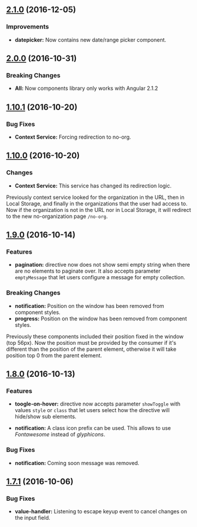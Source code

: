 <a name="2.1.0"></a>
## [2.1.0](https://github.com/gabyvs/ng2-ue-utils/compare/2.1.0...2.1.0) (2016-12-05)

### Improvements

* **datepicker:** Now contains new date/range picker component.
 
<a name="2.0.0"></a>
## [2.0.0](https://github.com/gabyvs/ng2-ue-utils/compare/2.0.0...1.10.1) (2016-10-31)

### Breaking Changes

* **All:** Now components library only works with Angular 2.1.2
 
<a name="1.10.1"></a>
## [1.10.1](https://github.com/gabyvs/ng2-ue-utils/compare/1.10.1...1.10.0) (2016-10-20)

### Bug Fixes

* **Context Service:** Forcing redirection to no-org.
 
<a name="1.10.0"></a>
## [1.10.0](https://github.com/gabyvs/ng2-ue-utils/compare/1.10.0...1.9.0) (2016-10-20)

### Changes

* **Context Service:** This service has changed its redirection logic. 

Previously context service looked for the organization in the URL, then in Local Storage, and finally in the organizations that the user had access to.
Now if the organization is not in the URL nor in Local Storage, it will redirect to the new no-organization page `/no-org`. 

<a name="1.9.0"></a>
## [1.9.0](https://github.com/gabyvs/ng2-ue-utils/compare/1.9.0...1.8.0) (2016-10-14)

### Features

* **pagination:** directive now does not show semi empty string when there are no elements to paginate over. It also accepts parameter `emptyMessage` that let users configure a message for empty collection.

### Breaking Changes

* **notification:** Position on the window has been removed from component styles. 
* **progress:** Position on the window has been removed from component styles.

Previously these components included their position fixed in the window (top 56px).
Now the position must be provided by the consumer if it's different than the position of the parent element,
otherwise it will take position top 0 from the parent element.

<a name="1.8.0"></a>
## [1.8.0](https://github.com/gabyvs/ng2-ue-utils/compare/1.8.0...1.7.1) (2016-10-13)

### Features

* **toogle-on-hover:** directive now accepts parameter `showToggle` with values `style` or `class` that let users select how the directive will hide/show sub elements.

* **notification:** A class icon prefix can be used. This allows to use _Fontawesome_ instead of _glyphicons_.

### Bug Fixes

* **notification:** Coming soon message was removed.

<a name="1.7.1"></a>
## [1.7.1](https://github.com/gabyvs/ng2-ue-utils/compare/1.7.0...1.7.1) (2016-10-06)

### Bug Fixes

* **value-handler:** Listening to escape keyup event to cancel changes on the input field.